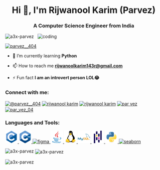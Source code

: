 <h1 align="center">Hi 👋, I'm Rijwanool Karim (Parvez)</h1>
<h3 align="center">A Computer Science Engineer from India</h3>

<img align="right" alt="coding" width="400" src="![image](https://github.com/user-attachments/assets/c6452e07-edad-46ee-950c-3097ab103935)">


<p align="left"> <img src="https://komarev.com/ghpvc/?username=a3x-parvez&label=Profile%20views&color=0e75b6&style=flat" alt="a3x-parvez" /> </p>

<p align="left"> <a href="https://twitter.com/@parvez__404" target="blank"><img src="https://img.shields.io/twitter/follow/parvez__404?logo=twitter&style=for-the-badge" alt="parvez__404" /></a> </p>

- 🌱 I’m currently learning **Python**

- 📫 How to reach me **rijwanoolkarim143r@gmail.com**

- ⚡ Fun fact **I am an introvert person LOL😂**

<h3 align="left">Connect with me:</h3>
<p align="left">
<a href="https://twitter.com/@parvez__404" target="blank"><img align="center" src="https://raw.githubusercontent.com/rahuldkjain/github-profile-readme-generator/master/src/images/icons/Social/twitter.svg" alt="@parvez__404" height="30" width="40" /></a>
<a href="https://www.linkedin.com/in/rijwanool-karim-89b6b5255/" target="blank"><img align="center" src="https://raw.githubusercontent.com/rahuldkjain/github-profile-readme-generator/master/src/images/icons/Social/linked-in-alt.svg" alt="rijwanool karim" height="30" width="40" /></a>
<a href="https://stackoverflow.com/users/26464518/rijwanool-karim" target="blank"><img align="center" src="https://raw.githubusercontent.com/rahuldkjain/github-profile-readme-generator/master/src/images/icons/Social/stack-overflow.svg" alt="rijwanool karim" height="30" width="40" /></a>
<a href="https://facebook.com/rijwanool.karim" target="blank"><img align="center" src="https://raw.githubusercontent.com/rahuldkjain/github-profile-readme-generator/master/src/images/icons/Social/facebook.svg" alt="par vez" height="30" width="40" /></a>
<a href="https://instagram.com/par_vez_04" target="blank"><img align="center" src="https://raw.githubusercontent.com/rahuldkjain/github-profile-readme-generator/master/src/images/icons/Social/instagram.svg" alt="par_vez_04" height="30" width="40" /></a>
</p>

<h3 align="left">Languages and Tools:</h3>
<p align="left"> <a href="https://www.cprogramming.com/" target="_blank" rel="noreferrer"> <img src="https://raw.githubusercontent.com/devicons/devicon/master/icons/c/c-original.svg" alt="c" width="40" height="40"/> </a> <a href="https://www.w3schools.com/cpp/" target="_blank" rel="noreferrer"> <img src="https://raw.githubusercontent.com/devicons/devicon/master/icons/cplusplus/cplusplus-original.svg" alt="cplusplus" width="40" height="40"/> </a> <a href="https://www.figma.com/" target="_blank" rel="noreferrer"> <img src="https://www.vectorlogo.zone/logos/figma/figma-icon.svg" alt="figma" width="40" height="40"/> </a> <a href="https://www.java.com" target="_blank" rel="noreferrer"> <img src="https://raw.githubusercontent.com/devicons/devicon/master/icons/java/java-original.svg" alt="java" width="40" height="40"/> </a> <a href="https://www.linux.org/" target="_blank" rel="noreferrer"> <img src="https://raw.githubusercontent.com/devicons/devicon/master/icons/linux/linux-original.svg" alt="linux" width="40" height="40"/> </a> <a href="https://www.mysql.com/" target="_blank" rel="noreferrer"> <img src="https://raw.githubusercontent.com/devicons/devicon/master/icons/mysql/mysql-original-wordmark.svg" alt="mysql" width="40" height="40"/> </a> <a href="https://pandas.pydata.org/" target="_blank" rel="noreferrer"> <img src="https://raw.githubusercontent.com/devicons/devicon/2ae2a900d2f041da66e950e4d48052658d850630/icons/pandas/pandas-original.svg" alt="pandas" width="40" height="40"/> </a> <a href="https://www.python.org" target="_blank" rel="noreferrer"> <img src="https://raw.githubusercontent.com/devicons/devicon/master/icons/python/python-original.svg" alt="python" width="40" height="40"/> </a> <a href="https://seaborn.pydata.org/" target="_blank" rel="noreferrer"> <img src="https://seaborn.pydata.org/_images/logo-mark-lightbg.svg" alt="seaborn" width="40" height="40"/> </a> </p>

<p><img align="left" src="https://github-readme-stats.vercel.app/api/top-langs?username=a3x-parvez&show_icons=true&locale=en&layout=compact" alt="a3x-parvez" /></p>

<p>&nbsp;<img align="center" src="https://github-readme-stats.vercel.app/api?username=a3x-parvez&show_icons=true&locale=en" alt="a3x-parvez" /></p>

<p><img align="center" src="https://github-readme-streak-stats.herokuapp.com/?user=a3x-parvez&" alt="a3x-parvez" /></p>
